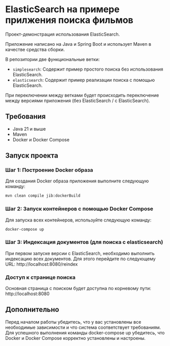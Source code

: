 # ElasticSearch на примере прилжения поиска фильмов

Проект-демонстрация использования ElasticSearch.

Приложение написано на Java и Spring Boot и использует Maven в качестве средства сборки. 

В репозитории две функциональные ветки:
- `simplesearch`: Содержит пример простого поиска без использования ElasticSearch.
- `elasticsearch`: Содержит пример реализации поиска с помощью ElasticSearch.

При переключении между ветками будет происходить переключение между версиями приложения (без ElasticSearch / с ElasticSearch).

## Требования
- Java 21 и выше
- Maven
- Docker и Docker Compose

## Запуск проекта

### Шаг 1: Построение Docker образа
Для создания Docker образа приложения выполните следующую команду:
```bash
mvn clean compile jib:dockerBuild
```

### Шаг 2: Запуск контейнеров с помощью Docker Compose
Для запуска всех контейнеров, используйте следующую команду:
```bash
docker-compose up
```

### Шаг 3: Индексация документов (для поиска с elasticsearch)
При первом запуске версии с ElasticSearch, необходимо выполнить индексацию всех документов. Для этого перейдите по следующему URL:
http://localhost:8080/reindex

### Доступ к странице поиска
Основная страница с поиском будет доступна по корневому пути:
http://localhost:8080

## Дополнительно
Перед началом работы убедитесь, что у вас установлены все необходимые зависимости и что система соответствует требованиям.
Для успешного выполнения команды docker-compose up убедитесь, что Docker и Docker Compose корректно установлены и настроены.
